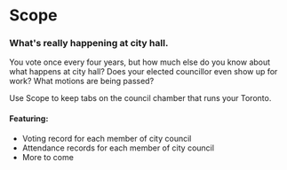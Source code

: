# Scope #
### What's really happening at city hall. ###

You vote once every four years, but how much else do you know about what happens at city hall? Does your elected councillor even show up for work? What motions are being passed?

Use Scope to keep tabs on the council chamber that runs your Toronto.

#### Featuring: ####
- Voting record for each member of city council
- Attendance records for each member of city council
- More to come

